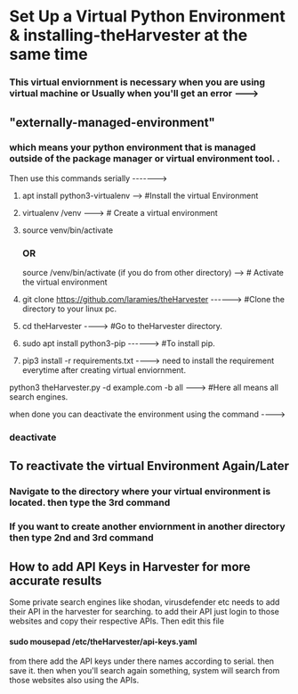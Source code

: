 # Set Up a Virtual Python Environment & installing-theHarvester at the same time

<h3> This virtual enviornment is necessary when you are using virtual machine or Usually when you'll get an error  ---></h3> <h2>"externally-managed-environment" </h2> <h3>which means your python environment that is managed outside of the package manager or virtual environment tool. 
. </h3>

Then use this commands serially ------->

1. apt install python3-virtualenv  --> #Install the virtual Environment

2. virtualenv /venv  --->  # Create a virtual environment

3. source venv/bin/activate  <h3>OR</h3> source /venv/bin/activate (if you do from other directory) --> # Activate the virtual environment

4. git clone https://github.com/laramies/theHarvester  ------> #Clone the directory to your linux pc.

5. cd theHarvester ----> #Go to theHarvester directory.

6. sudo apt install python3-pip  ------> #To install pip.

7. pip3 install -r requirements.txt ----> need to install the requirement everytime after creating virtual enviornment.

python3 theHarvester.py -d example.com -b all ---> #Here all means all search engines.

when done you can deactivate the environment using the command ----> <h3>deactivate</h3>

<h2>To reactivate the virtual Environment Again/Later</h2>

<h3>Navigate to the directory where your virtual environment is located. then type the 3rd command</h3>

<h3>If you want to create another enviornment in another directory then type 2nd and 3rd command</h3>

<h2> How to add API Keys in Harvester for more accurate results</h2>
Some private search engines like shodan, virusdefender etc needs to add their API in the harvester for searching. to add their API just login to those websites and copy their respective APIs. Then edit this file
<h4>sudo mousepad /etc/theHarvester/api-keys.yaml</h4>
from there add the API keys under there names according to serial. then save it. 
then when you'll search again something, system will search from those websites also using the APIs.
